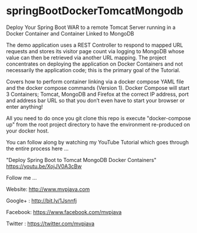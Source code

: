 # springBootDockerTomcatMongodb

Deploy Your Spring Boot WAR to a remote Tomcat Server running in a Docker Container and Container Linked to MongoDB

The demo application uses a REST Controller to respond to mapped URL requests and stores its visitor page count via logging to MongoDB whose value can then be retrieved via another URL mapping. The project concentrates on deploying the application on Docker Containers and not necessarily the application code; this is the primary goal of the Tutorial. 

Covers how to perform container linking via a docker compose YAML file and the docker compose commands (Version 1). Docker Compose will start 3 Containers; Tomcat, MongoDB and Firefox at the correct IP address, port and address bar URL so that you don’t even have to start your browser or enter anything!

All you need to do once you git clone this repo is execute "docker-compose up" from the root project directory to have the environment
re-produced on your docker host.

You can follow along by watching my YouTube Tutorial which goes through the entire process here ...

"Deploy Spring Boot to Tomcat MongoDB Docker Containers" 
https://youtu.be/XojJV0A3cBw

Follow me ...

Website:  http://www.mvpjava.com 

Google+ : http://bit.ly/1Jsnnfj 

Facebook: https://www.facebook.com/mvpjava 

Twitter : https://twitter.com/mvpjava
